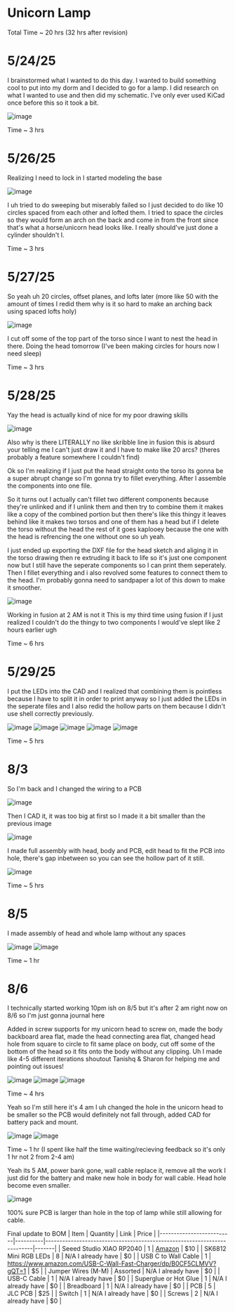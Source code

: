 # Unicorn Lamp
Total Time ~ 20 hrs (32 hrs after revision)
# 5/24/25
I brainstormed what I wanted to do this day. I wanted to build something cool to put into my dorm and I decided to go for a lamp. I did research on what I wanted to use and then did my schematic. I've only ever used KiCad once before this so it took a bit.

![image](https://github.com/Hobonker/Unicorn-Lamp-Highway/blob/main/Images/Schematic%20Lamp.png)

Time ~ 3 hrs

# 5/26/25
Realizing I need to lock in I started modeling the base

![image](https://github.com/Hobonker/Unicorn-Lamp-Highway/blob/main/Images/Torso%20Bottom.png)

I uh tried to do sweeping but miserably failed so I just decided to do like 10 circles spaced from each other and lofted them. I tried to space the circles so they would form an arch on the back and come in from the front since that's what a horse/unicorn head looks like. I really should've just done a cylinder shouldn't I.

Time ~ 3 hrs

# 5/27/25
So yeah uh 20 circles, offset planes, and lofts later (more like 50 with the amount of times I redid them why is it so hard to make an arching back using spaced lofts holy)

![image](https://github.com/Hobonker/Unicorn-Lamp-Highway/blob/main/Images/Lamp%20Torso.png)

I cut off some of the top part of the torso since I want to nest the head in there. Doing the head tomorrow (I've been making circles for hours now I need sleep)

Time ~ 3 hrs

# 5/28/25 
Yay the head is actually kind of nice for my poor drawing skills

![image](https://github.com/Hobonker/Unicorn-Lamp-Highway/blob/main/Images/Lamp%20Head.png)

Also why is there LITERALLY no like skribble line in fusion this is absurd your telling me I can't just draw it and I have to make like 20 arcs? (theres probably a feature somewhere I couldn't find)

Ok so I'm realizing if I just put the head straight onto the torso its gonna be a super abrupt change so I'm gonna try to fillet everything. After I assemble the components into one file.

So it turns out I actually can't fillet two different components because they're unlinked and if I unlink them and then try to combine them it makes like a copy of the combined portion but then there's like this thingy it leaves behind like it makes two torsos and one of them has a head but if I delete the torso without the head the rest of it goes kaplooey because the one with the head is refrencing the one without one so uh yeah.

I just ended up exporting the DXF file for the head sketch and aliging it in the torso drawing then re extruding it back to life so it's just one component now but I still have the seperate components so I can print them seperately. Then I fillet everything and i also revolved some features to connect them to the head. I'm probably gonna need to sandpaper a lot of this down to make it smoother.

![image](https://github.com/Hobonker/Unicorn-Lamp-Highway/blob/main/Images/unicornlampbody.png)

Working in fusion at 2 AM is not it
This is my third time using fusion if I just realized I couldn't do the thingy to two components I would've slept like 2 hours earlier ugh

Time ~ 6 hrs

# 5/29/25

I put the LEDs into the CAD and I realized that combining them is pointless because I have to split it in order to print anyway so I just added the LEDs in the seperate files and I also redid the hollow parts on them because I didn't use shell correctly previously.

![image](https://github.com/Hobonker/Unicorn-Lamp-Highway/blob/main/Images/Hollow%20Head%20Unicorn.png)
![image](https://github.com/Hobonker/Unicorn-Lamp-Highway/blob/main/Images/LED%20Circuits.png)
![image](https://github.com/Hobonker/Unicorn-Lamp-Highway/blob/main/Images/Hollow%20Torso1.png)
![image](https://github.com/Hobonker/Unicorn-Lamp-Highway/blob/main/Images/Hollow%20Torso2.png)
![image](https://github.com/Hobonker/Unicorn-Lamp-Highway/blob/main/Images/Hollow%20Head%20Connection.png)

Time ~ 5 hrs

# 8/3

So I'm back and I changed the wiring to a PCB 

![image](https://github.com/Hobonker/Unicorn-Lamp-Highway/blob/main/Images/KiCad%20PCB.png)

Then I CAD it, it was too big at first so I made it a bit smaller than the previous image

![image](https://github.com/Hobonker/Unicorn-Lamp-Highway/blob/main/Images/Unilamp%20PCB.png)

I made full assembly with head, body and PCB, edit head to fit the PCB into hole, there's gap inbetween so you can see the hollow part of it still.

![image](https://github.com/Hobonker/Unicorn-Lamp-Highway/blob/main/Images/Full%20Assembled.png)

Time ~ 5 hrs

# 8/5

I made assembly of head and whole lamp without any spaces

![image](https://github.com/Hobonker/Unicorn-Lamp-Highway/blob/main/Images/Connected%20Full%20Assembly.png)
![image](https://github.com/Hobonker/Unicorn-Lamp-Highway/blob/main/Images/Connected%20Lamp%20Head.png)

Time ~ 1 hr

# 8/6

I technically started working 10pm ish on 8/5 but it's after 2 am right now on 8/6 so I'm just gonna journal here

Added in screw supports for my unicorn head to screw on, made the body backboard area flat, made the head connecting area flat, changed head hole from square to circle to fit same place on body, cut off some of the bottom of the head so it fits onto the body without any clipping. Uh I made like 4-5 different iterations shoutout Tanishq & Sharon for helping me and pointing out issues!

![image](https://github.com/Hobonker/Unicorn-Lamp-Highway/blob/main/Images/FINAL%20Full%20Assembly.png)
![image](https://github.com/Hobonker/Unicorn-Lamp-Highway/blob/main/Images/FINAL%20UniBody.png)
![image](https://github.com/Hobonker/Unicorn-Lamp-Highway/blob/main/Images/FINAL%20UniHead.png)

Time ~ 4 hrs

Yeah so I'm still here it's 4 am I uh changed the hole in the unicorn head to be smaller so the PCB would definitely not fall through, added CAD for battery pack and mount.

![image](https://github.com/Hobonker/Unicorn-Lamp-Highway/blob/main/Images/BatteryPack.png)
![image](https://github.com/Hobonker/Unicorn-Lamp-Highway/blob/main/Images/Lamp%20Head%20Smaller%20Hole.png)

Time ~ 1 hr (I spent like half the time waiting/recieving feedback so it's only 1 hr not 2 from 2-4 am)

Yeah its 5 AM, power bank gone, wall cable replace it, remove all the work I just did for the battery and make new hole in body for wall cable. Head hole become even smaller.

![image](https://github.com/Hobonker/Unicorn-Lamp-Highway/blob/main/Images/PCB%20does%20not%20fall%20into%20this%20one.png)

100% sure PCB is larger than hole in the top of lamp while still allowing for cable.

Final update to BOM
| Item                     | Quantity | Link                                                                    | Price |
|--------------------------|----------|-------------------------------------------------------------------------|-------|
| Seeed Studio XIAO RP2040 | 1        | [Amazon](https://www.amazon.com/dp/B09NNVNW7M)                          | $10   |
| SK6812 Mini RGB LEDs     | 8        | N/A I already have                                                      | $0    |
| USB C to Wall Cable      | 1        | https://www.amazon.com/USB-C-Wall-Fast-Charger/dp/B0CF5CLMVV?gQT=1      | $5    |
| Jumper Wires (M-M)       | Assorted | N/A I already have                                                      | $0    |
| USB-C Cable              | 1        | N/A I already have                                                      | $0    |
| Superglue or Hot Glue    | 1        | N/A I already have                                                      | $0    |
| Breadboard               | 1        | N/A I already have                                                      | $0    |
| PCB                      | 5        | JLC PCB                                                                 | $25   |
| Switch                   | 1        | N/A I already have                                                      | $0    |
| Screws                   | 2        | N/A I already have                                                      | $0    |


